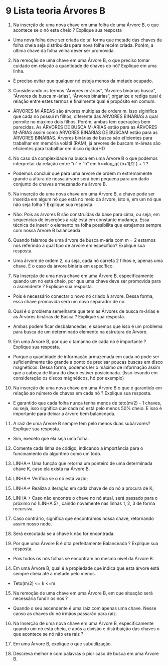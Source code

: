 # 9 Lista teoria Árvores B
1. Na inserção de uma nova chave em uma folha de uma Árvore B, o que acontece se o nó esta cheio ? Explique sua resposta

- Uma nova folha deve ser criada de tal forma que metade das chaves da folha cheia 
    seja distribuidas para nova folha recém criada. Porém, a última chave da folha velha dever ser promovida.

2. Na remoção de uma chave em uma Árvore B, o que preciso tomar cuidado em relação a quantidade de chaves do nó? Explique em uma linha.

- É preciso evitar que qualquer nó esteja menos da metade ocupado.

3. Considerando os termos “Árvores m-árias”, “Árvores binárias busca”, “Árvores de busca m-árias”, “Árvores binárias”, organize e rediga qual é relação entre estes termos e finalmente qual é propósito em comum.

- ÁRVORES M-ÁREAS são árvores múltiplas de ordem m. Isso siginifica que cada nó possui m filhos, diferente das ÁRVORES BINÁRIAS
a qual permite no máximo dois filhos. Porém, ambas tem operações bem parecidas. As ÁRVORES DE BUSCA M-ÁRIAS estão para as ÁRVORES M-ÁRIAS assim como ÁRVORES BINÁRIAS DE BUSCAM estão para as ÁRVORES BINÁRIAS. Árvores binárias de busca são eficientes para trabalhar em memória volátil (RAM), já árvores de buscam m-áreas são eficientes para trabalhar em disco rígido(HD

4. No caso da complexidade na busca em uma Árvore B o que podemos interpretar da relação entre “n” e “h” em h<=log_q( (n+1)/2 ) + 1 ? 

- Podemos concluir que para uma árvore de ordem m extremamente grande a altura de nossa árvore será bem pequena para um dado conjunto de chaves armezanado na árvore B. 

5. Na inserção de uma nova chave em uma Árvore B, a chave pode ser inserida em algum nó que está no meio da árvore, isto é, em um nó que não seja folha ? Explique sua resposta.

- Não. Pois as árvores B são construídas da base para cima, ou seja, em sequencias de inserções a raíz está em constante mudança. Essa técnica de inserir o elemento na folha possibilita que estejamos sempre com nossa Árvore B balanceada.

6. Quando falamos de uma árvore de busca m-ária com m = 2 estamos nos referindo a qual tipo de árvore em específico? Explique sua resposta.

- Uma árvore de ordem 2, ou seja, cada nó carrefa 2 filhos e, apenas uma chave. É o caso da árvore binária em específico.

7. Na Inserção de uma nova chave em uma Árvore B, especificamente quando um nó está cheio, por que uma chave deve ser promovida para o ascendente ? Explique sua resposta.

- Pois é necessário conectar o novo nó criado à arvore. Dessa forma, essa chave promovida será um novo separador de nó.

8. Qual é o problema semelhante que tem as Árvores de busca m-árias e as Árvores binárias de Busca ? Explique sua resposta. 

- Ambas podem ficar desbalancedas, e sabemos que isso é um problema para busca de um determinado elemento na estrutura de Árvore.

9. Em uma Árvore B, por que o tamanho de cada nó é importante ? Explique sua resposta.

- Porque a quantidade de informação armazenada em cada nó pode ser suficientimente tão grande a ponto de precisar poucas buscas em disco magnéticos. Dessa forma, podemos ler o máximo de informação assim que a cabeça de litura do disco estiver posicionada. (Isso levando em consideração os discos mágnéticos, hd por exemplo)

10. Na inserção de uma nova chave em uma Árvore B o que é garantido em relação ao número de chaves em cada nó ? Explique sua resposta.

- E garantido que cada folha nunca tenha menos de teto(m/2) - 1 chaves, ou seja, isso significa que cada nó está pelo menos 50% cheio. E isso é importante para deixar a árvore bem balanceada.

11. A raiz de uma Árvore B sempre tem pelo menos duas subárvores? Explique sua resposta.

- Sim, execeto que ela seja uma folha.

12. Comente cada linha de código, indicando a importância para o funcinamento do algoritmo como um todo.

 1. LINHA-> Uma função que retorna um ponteiro de uma determinada chave K, caso ela exista na Árvore B.

 2. LINHA-> Verifica se o nó está vazio;

 3. LINHA-> Realiza a iteração em cada chave de do nó a procura de K;

 4. LINHA-> Caso não encontre o chave no nó atual, será passado para o próximo nó (LINHA 5) , caindo novamente nas linhas 1, 2, 3 de forma recursiva.

 6. Caso contrário, significa que encontramos nossa chave, retornando assim nosso node.

 7. Será executada se a chave k não for encontrada.

13. Por que uma Árvore B é dita perfeitamente Balanceada ? Explique sua resposta.
- Pois todos os nós folhas se encontram no mesmo nível da Árvore B.

14. Em uma Árvore B, qual é a propiedade que indica que esta árvore está sempre cheia até a metade pelo menos.
- Teto(m/2) <= k <=m

15. Na remoção de uma chave em uma Árvore B, em que situação será necessária fundir os nos ? 
- Quando o seu ascendente é uma raiz com apenas uma chave. Nesse caoso as chaves do nó irmãos passarão para raiz.

16. Na Inserção de uma nova chave em uma Árvore B, especificamente quando um nó está cheio, e após a divisão e distribuição das chaves o que acontece se nó não era raiz ?

17. Em uma Árvore B, explique o que subutilização. 

18. Descreva melhor e com palavras o pior caso de busca em uma Árvore B.
